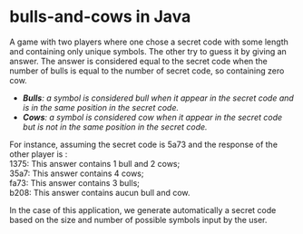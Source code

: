 # bulls-and-cows in Java

 A game with two players where one chose a secret code with 
 some length and containing only unique symbols. The other 
 try to guess it by giving an answer.
 The answer is considered equal to the secret code when the
  number of bulls is equal to the number of secret code, so
   containing zero cow.
 - _**Bulls**: a symbol is considered bull when it appear in the 
 secret code and is in the same position in the secret code._
 - _**Cows**: a symbol is considered cow when it appear in the 
 secret code but is not in the same position in the secret code._  
 
 For instance, assuming the secret code is 5a73 and the response 
 of the other player is :  
 1375: This answer contains 1 bull and 2 cows;  
 35a7: This answer contains 4 cows;  
 fa73: This answer contains 3 bulls;  
 b208: This answer contains aucun bull and cow.  
 
 In the case of this application, we generate automatically 
 a secret code based on the size and number of possible 
 symbols input by the user.
 

